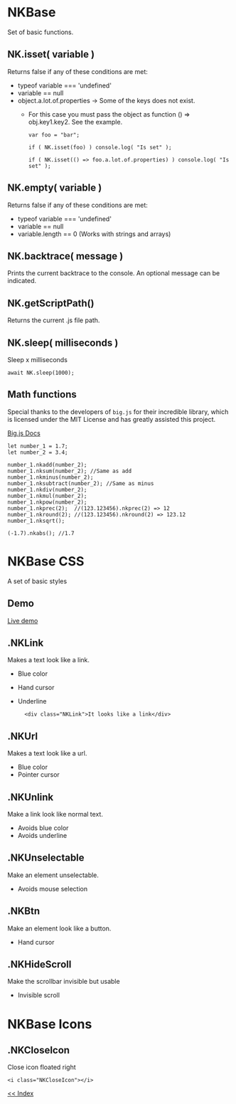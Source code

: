 # NKBase
Set of basic functions.

NK.isset( variable )
----------------------------------------------------------------------------
Returns false if any of these conditions are met:
- typeof variable === 'undefined'
- variable == null
- object.a.lot.of.properties -> Some of the keys does not exist.
  - For this case you must pass the object as function () => obj.key1.key2. See the example.


        var foo = "bar";

        if ( NK.isset(foo) ) console.log( "Is set" );

        if ( NK.isset(() => foo.a.lot.of.properties) ) console.log( "Is set" );
        


NK.empty( variable )
----------------------------------------------------------------------------
Returns false if any of these conditions are met:
- typeof variable === 'undefined'
- variable == null
- variable.length == 0 (Works with strings and arrays)



NK.backtrace( message )
----------------------------------------------------------------------------
Prints the current backtrace to the console. An optional message can be indicated.


NK.getScriptPath()
----------------------------------------------------------------------------
Returns the current .js file path.


NK.sleep( milliseconds )
----------------------------------------------------------------------------
Sleep x milliseconds

    await NK.sleep(1000);

Math functions
----------------------------------------------------------------------------
Special thanks to the developers of `big.js` for their incredible library, which is licensed under the MIT License and has greatly assisted this project.

[Big.js Docs](https://mikemcl.github.io/big.js)

    let number_1 = 1.7;
    let number_2 = 3.4;

    number_1.nkadd(number_2);
    number_1.nksum(number_2); //Same as add
    number_1.nkminus(number_2);
    number_1.nksubtract(number_2); //Same as minus
    number_1.nkdiv(number_2);
    number_1.nkmul(number_2);
    number_1.nkpow(number_2);
    number_1.nkprec(2);  //(123.123456).nkprec(2) => 12
    number_1.nkround(2); //(123.123456).nkround(2) => 123.12
    number_1.nksqrt();

    (-1.7).nkabs(); //1.7
    



# NKBase CSS
A set of basic styles

Demo
----------------------------------------------------------------------------
[Live demo](https://codepen.io/Netkuup/pen/RgGewV)

.NKLink
----------------------------------------------------------------------------
Makes a text look like a link.
- Blue color
- Hand cursor
- Underline


        <div class="NKLink">It looks like a link</div>

.NKUrl
----------------------------------------------------------------------------
Makes a text look like a url.
- Blue color
- Pointer cursor

.NKUnlink
----------------------------------------------------------------------------
Make a link look like normal text.
- Avoids blue color
- Avoids underline

.NKUnselectable
----------------------------------------------------------------------------
Make an element unselectable.
- Avoids mouse selection

.NKBtn
----------------------------------------------------------------------------
Make an element look like a button.
- Hand cursor


.NKHideScroll
----------------------------------------------------------------------------
Make the scrollbar invisible but usable

- Invisible scroll


# NKBase Icons

.NKCloseIcon
----------------------------------------------------------------------------
Close icon floated right

    <i class="NKCloseIcon"></i>

[<< Index](../../../../)